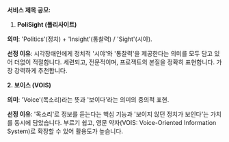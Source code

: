 **서비스 제목 공모:**

  
1. **PoliSight (폴리사이트)**

**의미**: 'Politics'(정치) + 'Insight'(통찰력) / 'Sight'(시야).

**선정 이유**: 시각장애인에게 정치적 '시야'와 '통찰력'을 제공한다는 의미를 모두 담고 있어 더없이 적절합니다. 세련되고, 전문적이며, 프로젝트의 본질을 정확히 표현합니다. 가장 강력하게 추천합니다.

**2. 보이스 (VOIS)**

**의미**: 'Voice'(목소리)라는 뜻과 '보이다'라는 의미의 중의적 표현.

**선정 이유**: '목소리'로 정보를 듣는다는 핵심 기능과 '보이지 않던 정치가 보인다'는 가치를 동시에 담았습니다. 부르기 쉽고, 영문 약자(VOIS: Voice-Oriented Information System)로 확장할 수 있어 활용도가 높습니다.